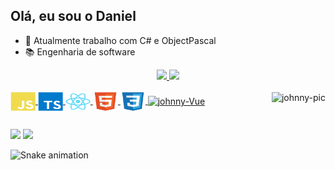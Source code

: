 ## Olá, eu sou o Daniel

- 💼 Atualmente trabalho com C# e ObjectPascal
- 📚 Engenharia de software


<div align="center">
  <a href="https://github.com/danielrebonatto">
  <img height="180em" src="https://github-readme-stats.vercel.app/api?username=danielrebonatto&show_icons=true&theme=tokyonight&include_all_commits=true&count_private=true"/>
  <img height="180em" src="https://github-readme-stats.vercel.app/api/top-langs/?username=danielrebonatto&layout=compact&langs_count=7&theme=tokyonight"/>
</div>
  <div style="display: inline_block"><br>
  <img align="center" alt="johnny-Js" height="30" width="40" src="https://raw.githubusercontent.com/devicons/devicon/master/icons/javascript/javascript-plain.svg">
  <img align="center" alt="johnny-Ts" height="30" width="40" src="https://raw.githubusercontent.com/devicons/devicon/master/icons/typescript/typescript-plain.svg">
  <img align="center" alt="johnny-React" height="30" width="40" src="https://raw.githubusercontent.com/devicons/devicon/master/icons/react/react-original.svg">
  <img align="center" alt="johnny-HTML" height="30" width="40" src="https://raw.githubusercontent.com/devicons/devicon/master/icons/html5/html5-original.svg">
  <img align="center" alt="johnny-CSS" height="30" width="40" src="https://raw.githubusercontent.com/devicons/devicon/master/icons/css3/css3-original.svg">
  <img align="center" alt="johnny-Vue" height="30" width="40" src="https://cdn.jsdelivr.net/gh/devicons/devicon/icons/vuejs/vuejs-original-wordmark.svg">
     <img align="right" alt="johnny-pic" height="150"  
          src="https://media.discordapp.net/attachments//944285354280771614/facebook_1645205551996_6900492227566463567.jpg?width=458&height=458">
</div>
</div>
  
  
  ##
 
<div> 
  <a href="https://www.instagram.com/danielrebonatto/" target="_blank"><img src="https://img.shields.io/badge/-Instagram-%23E4405F?style=for-the-badge&logo=instagram&logoColor=white" target="_blank"></a>
  <a href="https://www.linkedin.com/in/danielrebonatto/" target="_blank"><img src="https://img.shields.io/badge/-LinkedIn-%230077B5?style=for-the-badge&logo=linkedin&logoColor=white" target="_blank"></a> 
 
   ![Snake animation](https://github.com/JohnnyDeBoas/JohnnyDeBoas/blob/output/github-contribution-grid-snake.svg)
</div>
